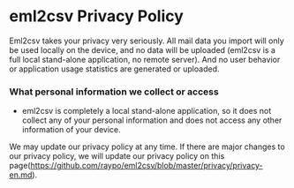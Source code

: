 # eml2csv Privacy Policy

Eml2csv takes your privacy very seriously. All mail data you import will only be used locally on the device, and no data will be uploaded (eml2csv is a full local stand-alone application, no remote server). And no user behavior or application usage statistics are generated or uploaded.

### What personal information we collect or access

- eml2csv is completely a local stand-alone application, so it does not collect any of your personal information and does not access any other information of your device.


We may update our privacy policy at any time. If there are major changes to our privacy policy, we will update our privacy policy on this page(https://github.com/raypo/eml2csv/blob/master/privacy/privacy-en.md).
